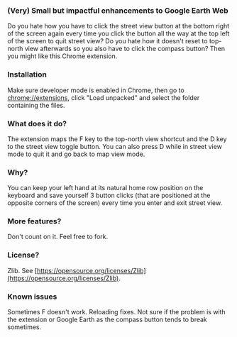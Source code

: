 ### (Very) Small but impactful enhancements to Google Earth Web
Do you hate how you have to click the street view button at the bottom right of the screen again every time you click the button all the way at the top left of the screen to quit street view? Do you hate how it doesn't reset to top-north view afterwards so you also have to click the compass button? Then you might like this Chrome extension.

### Installation
Make sure developer mode is enabled in Chrome, then go to [chrome://extensions](chrome://extensions), click "Load unpacked" and select the folder containing the files.

### What does it do?
The extension maps the F key to the top-north view shortcut and the D key to the street view toggle button. You can also press D while in street view mode to quit it and go back to map view mode.

### Why?
You can keep your left hand at its natural home row position on the keyboard and save yourself 3 button clicks (that are positioned at the opposite corners of the screen) every time you enter and exit street view.

### More features?
Don't count on it. Feel free to fork. 

### License?
Zlib. See [https://opensource.org/licenses/Zlib](https://opensource.org/licenses/Zlib).

### Known issues
Sometimes F doesn't work. Reloading fixes. Not sure if the problem is with the extension or Google Earth as the compass button tends to break sometimes.